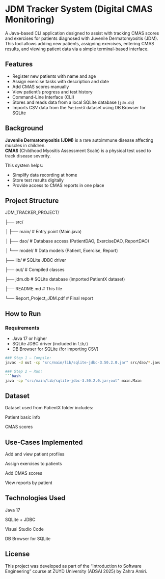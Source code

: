 # JDM Tracker System (Digital CMAS Monitoring)

A Java-based CLI application designed to assist with tracking CMAS scores and exercises for patients diagnosed with Juvenile Dermatomyositis (JDM). This tool allows adding new patients, assigning exercises, entering CMAS results, and viewing patient data via a simple terminal-based interface.



## Features

- Register new patients with name and age  
- Assign exercise tasks with description and date  
- Add CMAS scores manually  
- View patient’s progress and test history  
- Command-Line Interface (CLI)  
- Stores and reads data from a local SQLite database (`jdm.db`)  
- Imports CSV data from the `PatientX` dataset using DB Browser for SQLite  


## Background

**Juvenile Dermatomyositis (JDM)** is a rare autoimmune disease affecting muscles in children.  
**CMAS** (Childhood Myositis Assessment Scale) is a physical test used to track disease severity.

This system helps:
- Simplify data recording at home  
- Store test results digitally  
- Provide access to CMAS reports in one place  


## Project Structure

JDM_TRACKER_PROJECT/

├── src/

│ ├── main/ # Entry point (Main.java)

│ ├── dao/ # Database access (PatientDAO, ExerciseDAO, ReportDAO)

│ └── model/ # Data models (Patient, Exercise, Report)

├── lib/ # SQLite JDBC driver

├── out/ # Compiled classes

├── jdm.db # SQLite database (imported PatientX dataset)

├── README.md # This file

└── Report_Project_JDM.pdf # Final report


## How to Run

### Requirements
- Java 17 or higher  
- SQLite JDBC driver (included in `lib/`)  
- DB Browser for SQLite (for importing CSV)  


```bash
### Step 1 – Compile:
javac -d out -cp "src/main/lib/sqlite-jdbc-3.50.2.0.jar" src/dao/*.java src/model/*.java src/main/*.java

### Step 2 – Run:
```bash
java -cp "src/main/lib/sqlite-jdbc-3.50.2.0.jar;out" main.Main

```
## Dataset

Dataset used from PatientX folder includes:

Patient basic info 

CMAS scores 


## Use-Cases Implemented
Add and view patient profiles

Assign exercises to patients

Add CMAS scores

View reports by patient


## Technologies Used
Java 17

SQLite + JDBC

Visual Studio Code

DB Browser for SQLite

## License

This project was developed as part of the “Introduction to Software Engineering” course at ZUYD University (ADSAI 2025) by Zahra Amiri.




